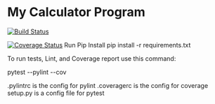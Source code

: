 # My Calculator Program
[![Build Status](https://app.travis-ci.com/mhafeez637/calc2.svg?branch=history)](https://app.travis-ci.com/mhafeez637/calc2)

[![Coverage Status](https://coveralls.io/repos/github/mhafeez637/calc2/badge.svg?branch=history)](https://coveralls.io/github/mhafeez637/calc2?branch=history)
Run Pip Install pip install -r requirements.txt

To run tests, Lint, and Coverage report use this command:

pytest --pylint --cov

.pylintrc is the config for pylint .coveragerc is the config for coverage setup.py is a config file for pytest
